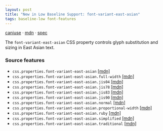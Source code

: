 ```yaml
---
layout: post
title: "New in Low Baseline Support: font-variant-east-asian"
tags: baseline-low font-features
---
```


[caniuse](https://caniuse.com/?search=font-variant-east-asian) · [mdn](https://developer.mozilla.org/en-US/search?q=font-variant-east-asian) · [spec](https://drafts.csswg.org/css-fonts-4/#font-variant-east-asian-prop)

The `font-variant-east-asian` CSS property controls glyph substitution and sizing in East Asian text.

### Source features

- ``css.properties.font-variant-east-asian`` [[mdn]](https://developer.mozilla.org/en-US/search?q=css.properties.font-variant-east-asian)
- ``css.properties.font-variant-east-asian.full-width`` [[mdn]](https://developer.mozilla.org/en-US/search?q=css.properties.font-variant-east-asian.full-width)
- ``css.properties.font-variant-east-asian.jis04`` [[mdn]](https://developer.mozilla.org/en-US/search?q=css.properties.font-variant-east-asian.jis04)
- ``css.properties.font-variant-east-asian.jis78`` [[mdn]](https://developer.mozilla.org/en-US/search?q=css.properties.font-variant-east-asian.jis78)
- ``css.properties.font-variant-east-asian.jis83`` [[mdn]](https://developer.mozilla.org/en-US/search?q=css.properties.font-variant-east-asian.jis83)
- ``css.properties.font-variant-east-asian.jis90`` [[mdn]](https://developer.mozilla.org/en-US/search?q=css.properties.font-variant-east-asian.jis90)
- ``css.properties.font-variant-east-asian.normal`` [[mdn]](https://developer.mozilla.org/en-US/search?q=css.properties.font-variant-east-asian.normal)
- ``css.properties.font-variant-east-asian.proportional-width`` [[mdn]](https://developer.mozilla.org/en-US/search?q=css.properties.font-variant-east-asian.proportional-width)
- ``css.properties.font-variant-east-asian.ruby`` [[mdn]](https://developer.mozilla.org/en-US/search?q=css.properties.font-variant-east-asian.ruby)
- ``css.properties.font-variant-east-asian.simplified`` [[mdn]](https://developer.mozilla.org/en-US/search?q=css.properties.font-variant-east-asian.simplified)
- ``css.properties.font-variant-east-asian.traditional`` [[mdn]](https://developer.mozilla.org/en-US/search?q=css.properties.font-variant-east-asian.traditional)
